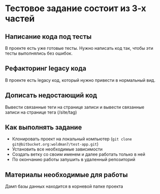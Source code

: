Тестовое задание состоит из 3-х частей
======================================

Написание кода под тесты
------------------------
В проекте есть уже готовые тесты. Нужно написать код так, чтобы эти тесты выполнялись без ошибок.

Рефакторинг legacy кода
-----------------------
В проекте есть legacy код, который нужно привести в нормальный вид.

Дописать недостающий код
------------------------
Вывести связанные теги на странице записи и вывести связанные записи на странице тега (/site/tag)

Как выполнять задание
---
* Клонировать проект на локальный компьютер (`git clone git@bitbucket.org:woldman7/test-app.git`)
* Установить все необходимые зависимости
* Создать ветку со своим именем и далее работать только в ней
* По окончанию работы запушить в удаленный репозиторий

Материалы необходимые для работы
---
Дамп базы данных находится в корневой папке проекта